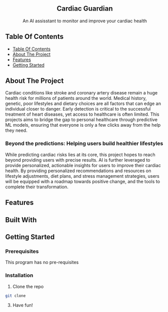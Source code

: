 <br/>
<p align="center">
  <h2 align="center">Cardiac Guardian</h2>

  <p align="center">
    An AI assisstant to monitor and improve your cardiac health
    <br/>
  </p>
</p>

## Table Of Contents

- [Table Of Contents](#table-of-contents)
- [About The Project](#about-the-project)
- [Features](#features)
- [Getting Started](#getting-started)

## About The Project
Cardiac conditions like stroke and coronary artery disease remain a huge health risk for millions of patients around the world. Medical history, genetic, poor lifestyles and dietary choices are all factors that can edge an individual closer to danger. Early detection is critical to the successful treatment of heart diseases, yet access to healthcare is often limited. This projects aims to bridge the gap to personal healthcare through predictive ML models, ensuring that everyone is only a few clicks away from the help they need.

### Beyond the predictions: Helping users build healthier lifestyles
While predicting cardiac risks lies at its core, this project hopes to reach beyond providing users with precise results. AI is further leveraged to provide personalized, actionable insights for users to improve their cardiac health. By providing personalized recommendations and resources on lifestyle adjustments, diet plans, and stress management strategies, users will be equipped with a roadmap towards positive change, and the tools to complete their transformation.

## Features


## Built With


## Getting Started


### Prerequisites

This program has no pre-requisites

### Installation

1. Clone the repo

```sh
git clone 
```



3. Have fun!
